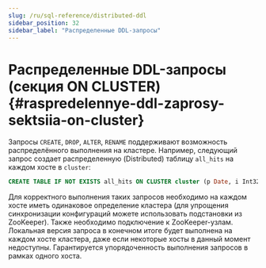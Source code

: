 ```yaml
---
slug: /ru/sql-reference/distributed-ddl
sidebar_position: 32
sidebar_label: "Распределенные DDL-запросы"
---
```


# Распределенные DDL-запросы (секция ON CLUSTER) {#raspredelennye-ddl-zaprosy-sektsiia-on-cluster}

Запросы `CREATE`, `DROP`, `ALTER`, `RENAME` поддерживают возможность распределённого выполнения на кластере.
Например, следующий запрос создает распределенную (Distributed) таблицу `all_hits` на каждом хосте в `cluster`:

``` sql
CREATE TABLE IF NOT EXISTS all_hits ON CLUSTER cluster (p Date, i Int32) ENGINE = Distributed(cluster, default, hits)
```

Для корректного выполнения таких запросов необходимо на каждом хосте иметь одинаковое определение кластера (для упрощения синхронизации конфигураций можете использовать подстановки из ZooKeeper). Также необходимо подключение к ZooKeeper-узлам.
Локальная версия запроса в конечном итоге будет выполнена на каждом хосте кластера, даже если некоторые хосты в данный момент недоступны. Гарантируется упорядоченность выполнения запросов в рамках одного хоста.
